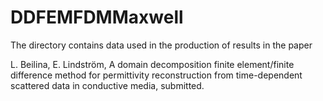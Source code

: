 # DDFEMFDMMaxwell

The directory contains data used in the production of results in the paper

L. Beilina, E. Lindström, A domain decomposition finite element/finite difference method
 for permittivity reconstruction from time-dependent scattered data in conductive media, submitted.


